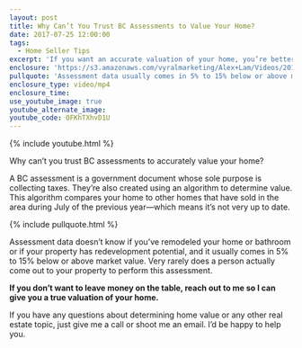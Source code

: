 ```yaml
---
layout: post
title: Why Can’t You Trust BC Assessments to Value Your Home?
date: 2017-07-25 12:00:00
tags:
  - Home Seller Tips
excerpt: 'If you want an accurate valuation of your home, you’re better off contacting a Realtor such as myself rather than trusting a BC assessment.'
enclosure: 'https://s3.amazonaws.com/vyralmarketing/Alex+Lam/Videos/2017/What+Is+A+BC+Assessment%253F+-+Vancouver+Real+Estate+Agent.mp4'
pullquote: 'Assessment data usually comes in 5% to 15% below or above market value.'
enclosure_type: video/mp4
enclosure_time:
use_youtube_image: true
youtube_alternate_image:
youtube_code: OFKhTXhvD1U
---
```



{% include youtube.html %}

Why can’t you trust BC assessments to accurately value your home?

A BC assessment is a government document whose sole purpose is collecting taxes. They’re also created using an algorithm to determine value. This algorithm compares your home to other homes that have sold in the area during July of the previous year—which means it’s not very up to date.&nbsp;

{% include pullquote.html %}

Assessment data doesn’t know if you’ve remodeled your home or bathroom or if your property has redevelopment potential, and it usually comes in 5% to 15% below or above market value. Very rarely does a person actually come out to your property to perform this assessment.&nbsp;

**If you don’t want to leave money on the table, reach out to me so I can give you a true valuation of your home.**

If you have any questions about determining home value or any other real estate topic, just give me a call or shoot me an email. I’d be happy to help you.
<br>&nbsp;